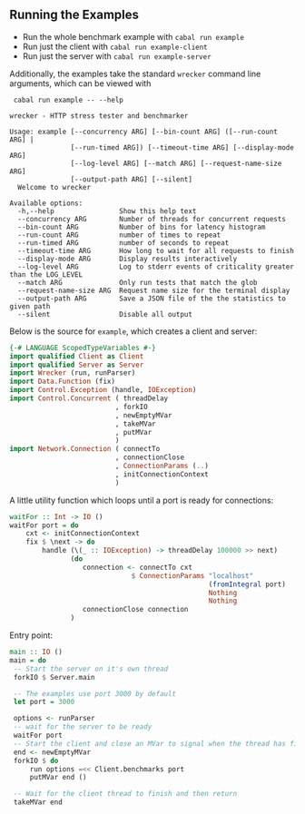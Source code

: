 ## Running the Examples

- Run the whole benchmark example with `cabal run example`
- Run just the client with `cabal run example-client `
- Run just the server with `cabal run example-server`

Additionally, the examples take the standard `wrecker` command line arguments, which can be viewed with

     cabal run example -- --help

```
wrecker - HTTP stress tester and benchmarker

Usage: example [--concurrency ARG] [--bin-count ARG] ([--run-count ARG] |
               [--run-timed ARG]) [--timeout-time ARG] [--display-mode ARG]
               [--log-level ARG] [--match ARG] [--request-name-size ARG]
               [--output-path ARG] [--silent]
  Welcome to wrecker

Available options:
  -h,--help                Show this help text
  --concurrency ARG        Number of threads for concurrent requests
  --bin-count ARG          Number of bins for latency histogram
  --run-count ARG          number of times to repeat
  --run-timed ARG          number of seconds to repeat
  --timeout-time ARG       How long to wait for all requests to finish
  --display-mode ARG       Display results interactively
  --log-level ARG          Log to stderr events of criticality greater than the LOG_LEVEL
  --match ARG              Only run tests that match the glob
  --request-name-size ARG  Request name size for the terminal display
  --output-path ARG        Save a JSON file of the the statistics to given path
  --silent                 Disable all output
```

Below is the source for `example`, which creates a client and server:

```haskell
{-# LANGUAGE ScopedTypeVariables #-}
import qualified Client as Client
import qualified Server as Server
import Wrecker (run, runParser)
import Data.Function (fix)
import Control.Exception (handle, IOException)
import Control.Concurrent ( threadDelay
                          , forkIO
                          , newEmptyMVar
                          , takeMVar
                          , putMVar
                          )
import Network.Connection ( connectTo
                          , connectionClose
                          , ConnectionParams (..)
                          , initConnectionContext
                          )
```

A little utility function which loops until a port is ready for connections:

```haskell
waitFor :: Int -> IO ()
waitFor port = do
    cxt <- initConnectionContext
    fix $ \next -> do
        handle (\(_ :: IOException) -> threadDelay 100000 >> next)
               (do
                  connection <- connectTo cxt
                              $ ConnectionParams "localhost"
                                                 (fromIntegral port)
                                                 Nothing
                                                 Nothing
                  connectionClose connection
               )
```

Entry point:

```haskell
main :: IO ()
main = do
 -- Start the server on it's own thread
 forkIO $ Server.main

 -- The examples use port 3000 by default
 let port = 3000

 options <- runParser
 -- wait for the server to be ready
 waitFor port
 -- Start the client and close an MVar to signal when the thread has finished
 end <- newEmptyMVar
 forkIO $ do
     run options =<< Client.benchmarks port
     putMVar end ()

 -- Wait for the client thread to finish and then return
 takeMVar end
```
